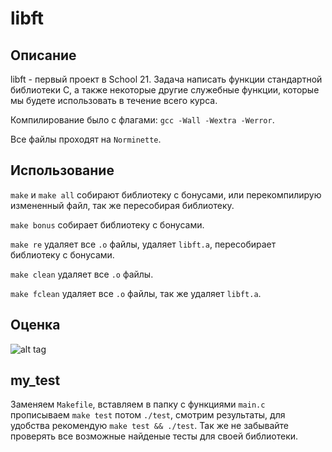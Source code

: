 # libft

## Описание

libft - первый проект в School 21. Задача написать функции стандартной библиотеки C, а также некоторые другие служебные функции, которые мы будете использовать в течение всего курса.

Компилирование было с флагами: ``gcc -Wall -Wextra -Werror``.

Все файлы проходят на ``Norminette``.

## Использование

``make`` и ``make all`` собирают библиотеку с бонусами, или перекомпилирую измененный файл, так же пересобирая библиотеку.

``make bonus`` собирает библиотеку с бонусами.

``make re`` удаляет все ``.o`` файлы, удаляет ``libft.a``, пересобирает библиотеку с бонусами.

``make clean`` удаляет все ``.o`` файлы.

``make fclean`` удаляет все ``.o`` файлы, так же удаляет ``libft.a``.

## Оценка

![alt tag](https://s191vla.storage.yandex.net/rdisk/74d71ded9c1aadcf80b792c7e8c87847389d0a6f38e8d96ac2bd46c09ee2d43b/5fbbb361/kT1PvxCDQJiaZik2w4wYLYFUclaq5lXJ3oVatt_CjHyyXuB2mELXYRG3-YJjHAGXKx8bOkhtq0lPcuPsSaSOXQ==?uid=481277718&filename=appraisal_libft.png&disposition=inline&hash=&limit=0&content_type=image%2Fpng&owner_uid=481277718&fsize=123464&hid=e7b19c333fea29793be25e1091154db4&media_type=image&tknv=v2&etag=0cb78462443e2c1e6156653c40e8462f&rtoken=IMZO0Ho1egIc&force_default=yes&ycrid=na-1663b286ddbdafcc38a36fba519e1542-downloader18e&ts=5b4c5d5dada40&s=61353f367cafafe75e3b1cc5940d622aeb5ead9f1db07ad8507ebf245780f08d&pb=U2FsdGVkX1_fveieKv3ycrS_NfPW-QHIOLtInp8SOyMO9ecfBPv3Xdnp6DXoKn578wGCyGJh0gIjGVA4s8y0gk3UOvNpd3tB-qBirqnYEiU "Оценка проекта libft")

## my_test

Заменяем ``Makefile``, вставляем в папку с функциями ``main.c`` прописываем ``make test`` потом ``./test``, смотрим результаты, для удобства рекомендую ``make test && ./test``. Так же не забывайте проверять все возможные найденые тесты для своей библиотеки.
